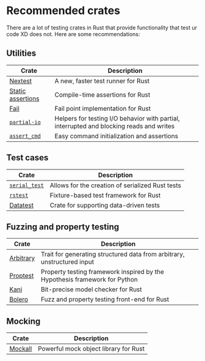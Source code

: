 <!--
Copyright (c) 2023 Sophie Katz

This file is part of test ur code XD.

test ur code XD is free software: you can redistribute it and/or modify it under the terms of the
GNU General Public License as published by the Free Software Foundation, either version 3 of the
License, or (at your option) any later version.

test ur code XD is distributed in the hope that it will be useful, but WITHOUT ANY WARRANTY; without
even the implied warranty of MERCHANTABILITY or FITNESS FOR A PARTICULAR PURPOSE. See the GNU
General Public License for more details.

You should have received a copy of the GNU General Public License along with test ur code XD. If
not, see <https://www.gnu.org/licenses/>.
-->

# Recommended crates

There are a lot of testing crates in Rust that provide functionality that test ur code XD does not. Here are some recommendations:

## Utilities

| Crate                                                           | Description                                                                              |
| --------------------------------------------------------------- | ---------------------------------------------------------------------------------------- |
| [Nextest](https://crates.io/crates/cargo-nextest)               | A new, faster test runner for Rust                                                       |
| [Static assertions](https://crates.io/crates/static_assertions) | Compile-time assertions for Rust                                                         |
| [Fail](https://crates.io/crates/fail)                           | Fail point implementation for Rust                                                       |
| [`partial-io`](https://crates.io/crates/partial-io)             | Helpers for testing I/O behavior with partial, interrupted and blocking reads and writes |
| [`assert_cmd`](https://crates.io/crates/assert_cmd)             | Easy command initialization and assertions                                               |

## Test cases

| Crate                                                           | Description                                                                              |
| --------------------------------------------------------------- | ---------------------------------------------------------------------------------------- |
| [`serial_test`](https://crates.io/crates/serial_test)           | Allows for the creation of serialized Rust tests                                         |
| [`rstest`](https://crates.io/crates/rstest)                     | Fixture-based test framework for Rust                                                    |
| [Datatest](https://crates.io/crates/datatest)                   | Crate for supporting data-driven tests                                                   |

## Fuzzing and property testing

| Crate                                                           | Description                                                                              |
| --------------------------------------------------------------- | ---------------------------------------------------------------------------------------- |
| [Arbitrary](https://crates.io/crates/arbitrary)                 | Trait for generating structured data from arbitrary, unstructured input                  |
| [Proptest](https://crates.io/crates/proptest)                   | Property testing framework inspired by the Hypothesis framework for Python               |
| [Kani](https://crates.io/crates/kani-verifier)                  | Bit-precise model checker for Rust                                                       |
| [Bolero](https://crates.io/crates/bolero)                       | Fuzz and property testing front-end for Rust                                             |

## Mocking

| Crate                                                           | Description                                                                              |
| --------------------------------------------------------------- | ---------------------------------------------------------------------------------------- |
| [Mockall](https://crates.io/crates/mockall)                     | Powerful mock object library for Rust                                                    |
